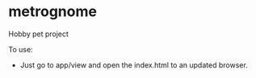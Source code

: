 # metrognome
Hobby pet project

To use:
* Just go to app/view and open the index.html to an updated browser.
